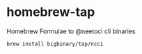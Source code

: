 # homebrew-tap

Homebrew Formulae to @neetoci cli binaries

```sh
brew install bigbinary/tap/ncci
```
